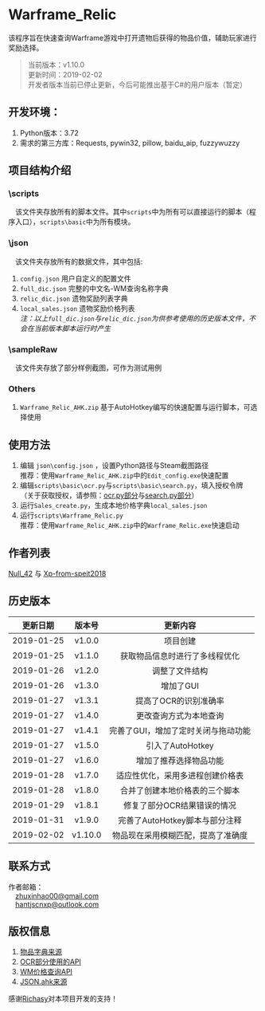 # Warframe_Relic
该程序旨在快速查询Warframe游戏中打开遗物后获得的物品价值，辅助玩家进行奖励选择。
>当前版本：v1.10.0  
更新时间：2019-02-02  
开发者版本当前已停止更新，今后可能推出基于C#的用户版本（暂定）

## 开发环境：
1. Python版本：3.72
2. 需求的第三方库：Requests, pywin32, pillow, baidu_aip, fuzzywuzzy

## 项目结构介绍
### \scripts
&emsp;该文件夹存放所有的脚本文件。其中`scripts`中为所有可以直接运行的脚本（程序入口），`scripts\basic`中为所有模块。
### \json
&emsp;该文件夹存放所有的数据文件，其中包括:  
1. `config.json` 用户自定义的配置文件
2. `full_dic.json` 完整的中文名-WM查询名称字典
3. `relic_dic.json` 遗物奖励列表字典
4. `local_sales.json` 遗物奖励价格列表  
*注：以上`full_dic.json`与`relic_dic.json`为供参考使用的历史版本文件，不会在当前版本脚本运行时产生*
### \sampleRaw
&emsp;该文件夹存放了部分样例截图，可作为测试用例
### Others  
1. `Warframe_Relic_AHK.zip` 基于AutoHotkey编写的快速配置与运行脚本，可选择使用

## 使用方法
1. 编辑 `json\config.json` ，设置Python路径与Steam截图路径  
推荐：使用`Warframe_Relic_AHK.zip`中的`Edit_config.exe`快速配置
2. 编辑`scripts\basic\ocr.py`与`scripts\basic\search.py`，填入授权令牌  
（关于获取授权，请参照：[ocr.py部分](http://ai.baidu.com/tech/ocr/general)与[search.py部分](https://blog.richasy.cn/document/wfa/api/how_to_apply.html)）
3. 运行`Sales_create.py`，生成本地价格字典`local_sales.json`
4. 运行`scripts\Warframe_Relic.py`  
推荐：使用`Warframe_Relic_AHK.zip`中的`Warframe_Relic.exe`快速启动

## 作者列表
[Null_42](https://github.com/EricZhu-42) 与 [Xp-from-speit2018](https://github.com/Xp-from-speit2018)

## 历史版本

更新日期|版本号|更新内容
:--:|:--:|:---:
2019-01-25|v1.0.0 |项目创建  
2019-01-25|v1.1.0 |获取物品信息时进行了多线程优化  
2019-01-26|v1.2.0 |调整了文件结构  
2019-01-26|v1.3.0 |增加了GUI  
2019-01-27|v1.3.1 |提高了OCR的识别准确率  
2019-01-27|v1.4.0 |更改查询方式为本地查询  
2019-01-27|v1.4.1 |完善了GUI，增加了定时关闭与拖动功能  
2019-01-27|v1.5.0 |引入了AutoHotkey  
2019-01-27|v1.6.0 |增加了推荐选择物品功能  
2019-01-28|v1.7.0 |适应性优化，采用多进程创建价格表
2019-01-28|v1.8.0 |合并了创建本地价格表的三个脚本
2019-01-29|v1.8.1 |修复了部分OCR结果错误的情况
2019-01-31|v1.9.0 |完善了AutoHotkey脚本与部分注释
2019-02-02|v1.10.0 |物品现在采用模糊匹配，提高了准确度

## 联系方式  
作者邮箱：  
&emsp;zhuxinhao00@gmail.com  
&emsp;hantjscnxp@outlook.com
 
## 版权信息
 1. [物品字典来源](https://github.com/Richasy/WFA_Lexicon)
 2. [OCR部分使用的API](https://ai.baidu.com)
 3. [WM价格查询API](http://wfa.richasy.cn)
 4. [JSON.ahk来源](https://github.com/cocobelgica/AutoHotkey-JSON)  
 
 感谢[Richasy](https://github.com/Richasy)对本项目开发的支持！
